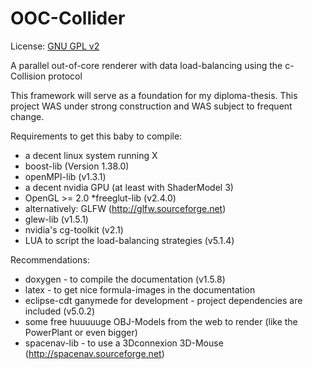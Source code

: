 # OOC-Collider
License: [GNU GPL v2](http://www.gnu.org/licenses/old-licenses/gpl-2.0.html)

A parallel out-of-core renderer with data load-balancing using the c-Collision protocol

This framework will serve as a foundation for my diploma-thesis. This project WAS under strong construction and WAS subject to frequent change.

Requirements to get this baby to compile: 
* a decent linux system running X 
* boost-lib (Version 1.38.0) 
* openMPI-lib (v1.3.1) 
* a decent nvidia GPU (at least with ShaderModel 3) 
* OpenGL >= 2.0 
*freeglut-lib (v2.4.0) 
* alternatively: GLFW (http://glfw.sourceforge.net) 
* glew-lib (v1.5.1) 
* nvidia's cg-toolkit (v2.1) 
* LUA to script the load-balancing strategies (v5.1.4)

Recommendations: 
* doxygen - to compile the documentation (v1.5.8) 
* latex - to get nice formula-images in the documentation 
* eclipse-cdt ganymede for development - project dependencies are included (v5.0.2) 
* some free huuuuuge OBJ-Models from the web to render (like the PowerPlant or even bigger) 
* spacenav-lib - to use a 3Dconnexion 3D-Mouse (http://spacenav.sourceforge.net)

